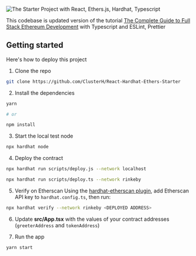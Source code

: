 ![The Starter Project with React, Ethers.js, Hardhat, Typescript
](https://dev-to-uploads.s3.amazonaws.com/uploads/articles/fxq0yu3jd7qw35itdxii.jpg)

This codebase is updated version of the tutorial [The Complete Guide to Full Stack Ethereum Development](https://dev.to/dabit3/the-complete-guide-to-full-stack-ethereum-development-3j13) with Typescript and ESLint, Prettier

## Getting started

Here's how to deploy this project

1. Clone the repo

```sh
git clone https://github.com/ClusterH/React-Hardhat-Ethers-Starter
```

2. Install the dependencies

```sh
yarn

# or

npm install
```

3. Start the local test node

```sh
npx hardhat node
```

4. Deploy the contract

```sh
npx hardhat run scripts/deploy.js --network localhost

npx hardhat run scripts/deploy.ts --network rinkeby
```

5. Verify on Etherscan
   Using the [hardhat-etherscan plugin](https://hardhat.org/plugins/nomiclabs-hardhat-etherscan.html), add Etherscan API key to `hardhat.config.ts`, then run:

```sh
npx hardhat verify --network rinkeby <DEPLOYED ADDRESS>
```

6. Update **src/App.tsx** with the values of your contract addresses (`greeterAddress` and `tokenAddress`)

7. Run the app

```sh
yarn start
```
